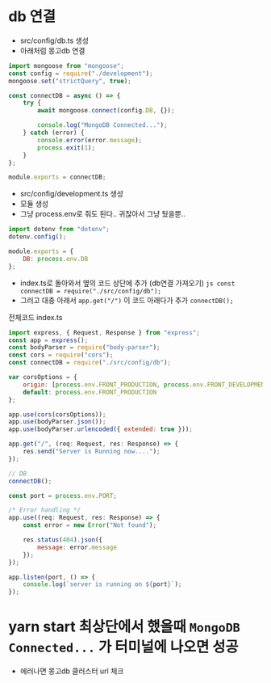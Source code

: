 # db 연결

- src/config/db.ts 생성
- 아래처럼 몽고db 연결
```js
import mongoose from "mongoose";
const config = require("./development");
mongoose.set("strictQuery", true);

const connectDB = async () => {
    try {
        await mongoose.connect(config.DB, {});

        console.log("MongoDB Connected...");
    } catch (error) {
        console.error(error.message);
        process.exit(1);
    }
};

module.exports = connectDB;
```
- src/config/development.ts 생성
- 모듈 생성
- 그냥 process.env로 줘도 된다.. 귀찮아서 그냥 뒀을뿐.. 
```js
import dotenv from "dotenv";
dotenv.config();

module.exports = {
    DB: process.env.DB
};
```


- index.ts로 돌아와서 옆의 코드 상단에 추가 (db연결 가져오기) ```js const connectDB = require("./src/config/db"); ```
- 그러고 대충 아래서 ```app.get("/")``` 이 코드 아래다가 추가 ```connectDB();```


전체코드 index.ts
```js
import express, { Request, Response } from "express";
const app = express();
const bodyParser = require("body-parser");
const cors = require("cors");
const connectDB = require("./src/config/db");

var corsOptions = {
    origin: [process.env.FRONT_PRODUCTION, process.env.FRONT_DEVELOPMENT],
    default: process.env.FRONT_PRODUCTION
};

app.use(cors(corsOptions));
app.use(bodyParser.json());
app.use(bodyParser.urlencoded({ extended: true }));

app.get("/", (req: Request, res: Response) => {
    res.send("Server is Running now....");
});

// DB
connectDB();

const port = process.env.PORT;

/* Error handling */
app.use((req: Request, res: Response) => {
    const error = new Error("Not found");

    res.status(404).json({
        message: error.message
    });
});

app.listen(port, () => {
    console.log(`server is running on ${port}`);
});

```

# yarn start 최상단에서 했을때 ```MongoDB Connected...``` 가 터미널에 나오면 성공
- 에러나면 몽고db 클러스터 url 체크
